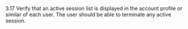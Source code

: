 3.17 Verify that an active session list is displayed in the account profile or similar of each user. The user should be able to terminate any active session.

